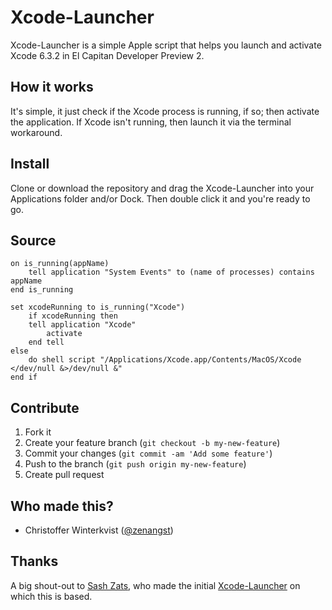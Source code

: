 # Xcode-Launcher

Xcode-Launcher is a simple Apple script that helps you launch and activate Xcode 6.3.2 in El Capitan Developer Preview 2.

## How it works

It's simple, it just check if the Xcode process is running, if so; then activate the application. If Xcode isn't running, then launch it via the terminal workaround.

## Install

Clone or download the repository and drag the Xcode-Launcher into your Applications folder and/or Dock. Then double click it and you're ready to go.

## Source

```applescript
on is_running(appName)
    tell application "System Events" to (name of processes) contains appName
end is_running

set xcodeRunning to is_running("Xcode")
    if xcodeRunning then
    tell application "Xcode"
        activate
    end tell
else
    do shell script "/Applications/Xcode.app/Contents/MacOS/Xcode </dev/null &>/dev/null &"
end if
```

## Contribute

1. Fork it
2. Create your feature branch (`git checkout -b my-new-feature`)
3. Commit your changes (`git commit -am 'Add some feature'`)
4. Push to the branch (`git push origin my-new-feature`)
5. Create pull request

## Who made this?

- Christoffer Winterkvist ([@zenangst](https://twitter.com/zenangst))

## Thanks

A big shout-out to [Sash Zats](https://twitter.com/zats), who made the initial [Xcode-Launcher](https://twitter.com/zats/status/613464620997570560) on which this is based.